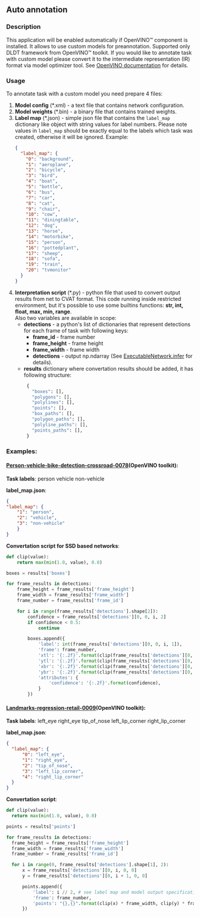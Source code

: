 ## Auto annotation

### Description

This application will be enabled automatically if OpenVINO&trade; component is installed. It allows to use custom models for preannotation.
Supported only DLDT framework from OpenVINO&trade; toolkit. If you would like to annotate task with custom model please convert it to the
intermediate representation (IR) format via model optimizer tool.
See [OpenVINO documentation](https://software.intel.com/en-us/articles/OpenVINO-InferEngine) for details.

### Usage
To annotate task with a custom model you need prepare 4 files:
1. __Model config__ (*.xml) - a text file that contains network configuration.
1. __Model weights__ (*.bin) - a binary file that contains trained weights.
1. __Label map__ (*.json) - simple json file that contains the `label_map` dictionary like object with string values for label numbers.
Please note values in `label_map` should be exactly equal to the labels which task was created, otherwise it will be ignored.
  Example:
    ```json
    {
      "label_map": {
        "0": "background",
        "1": "aeroplane",
        "2": "bicycle",
        "3": "bird",
        "4": "boat",
        "5": "bottle",
        "6": "bus",
        "7": "car",
        "8": "cat",
        "9": "chair",
        "10": "cow",
        "11": "diningtable",
        "12": "dog",
        "13": "horse",
        "14": "motorbike",
        "15": "person",
        "16": "pottedplant",
        "17": "sheep",
        "18": "sofa",
        "19": "train",
        "20": "tvmonitor"
      }
    }
    ```
1. __Interpretation script__ (*.py) - python file that used to convert output results from net to CVAT format. This code running inside restricted environment, but it's possible to use some builtins functions: __str, int, float, max, min, range__.  
   Also two variables are available in scope:
   * **detections** - a python's list of dictionaries that represent detections for each frame of task with following keys:
      * __frame_id__ - frame number
      * __frame_height__ - frame height
      * __frame_width__ - frame width
      * __detections__ - output np.ndarray (See [ExecutableNetwork.infer](https://software.intel.com/en-us/articles/OpenVINO-InferEngine#inpage-nav-11-6-3) for details).
   * **results** dictionary where convertation results should be added, it has following structure:
     ```python
      {
        "boxes": [],
        "polygons": [],
        "polylines": [],
        "points": [],
        "box_paths": [],
        "polygon_paths": [],
        "polyline_paths": [],
        "points_paths": [],
      }
      ```


### Examples:

#### [Person-vehicle-bike-detection-crossroad-0078](https://github.com/opencv/open_model_zoo/blob/2018/intel_models/person-vehicle-bike-detection-crossroad-0078/description/person-vehicle-bike-detection-crossroad-0078.md)(OpenVINO toolkit):


__Task labels__: person vehicle non-vehicle

__label_map.json__:
```json
{
"label_map": {
    "1": "person",
    "2": "vehicle",
    "3": "non-vehicle"
    }
}
```
__Convertation script for SSD based networks__:
```python
def clip(value):
    return max(min(1.0, value), 0.0)

boxes = results['boxes']

for frame_results in detections:
    frame_height = frame_results['frame_height']
    frame_width = frame_results['frame_width']
    frame_number = frame_results['frame_id']

    for i in range(frame_results['detections'].shape[2]):
        confidence = frame_results['detections'][0, 0, i, 2]
        if confidence < 0.5:
            continue

        boxes.append({
            'label': int(frame_results['detections'][0, 0, i, 1]),
            'frame': frame_number,
            'xtl': '{:.2f}'.format(clip(frame_results['detections'][0, 0, i, 3]) * frame_width),
            'ytl': '{:.2f}'.format(clip(frame_results['detections'][0, 0, i, 4]) * frame_height),
            'xbr': '{:.2f}'.format(clip(frame_results['detections'][0, 0, i, 5]) * frame_width),
            'ybr': '{:.2f}'.format(clip(frame_results['detections'][0, 0, i, 6]) * frame_height),
            'attributes': {
                'confidence': '{:.2f}'.format(confidence),
            }
        })
```


#### [Landmarks-regression-retail-0009](https://github.com/opencv/open_model_zoo/blob/2018/intel_models/landmarks-regression-retail-0009/description/landmarks-regression-retail-0009.md)(OpenVINO toolkit):
    
__Task labels__: left_eye right_eye tip_of_nose left_lip_corner right_lip_corner

__label_map.json__:
```json
{
  "label_map": {
      "0": "left_eye",
      "1": "right_eye",
      "2": "tip_of_nose",
      "3": "left_lip_corner",
      "4": "right_lip_corner"
  }
}
```
__Convertation script__:
```python
def clip(value):
  return max(min(1.0, value), 0.0)

points = results['points']

for frame_results in detections:
  frame_height = frame_results['frame_height']
  frame_width = frame_results['frame_width']
  frame_number = frame_results['frame_id']

  for i in range(0, frame_results['detections'].shape[1], 2):
      x = frame_results['detections'][0, i, 0, 0]
      y = frame_results['detections'][0, i + 1, 0, 0]

      points.append({
          'label': i // 2, # see label map and model output specification
          'frame': frame_number,
          'points': "{},{}".format(clip(x) * frame_width, clip(y) * frame_height)
      })
```
